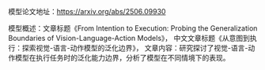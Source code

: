 模型论文地址：https://arxiv.org/abs/2506.09930

模型概述：文章标题《From Intention to Execution: Probing the Generalization Boundaries of Vision-Language-Action Models》，
中文文章标题《从意图到执行：探索视觉-语言-动作模型的泛化边界》，
文章内容：研究探讨了视觉-语言-动作模型在执行任务时的泛化能力边界，分析了模型在不同情境下的表现。
